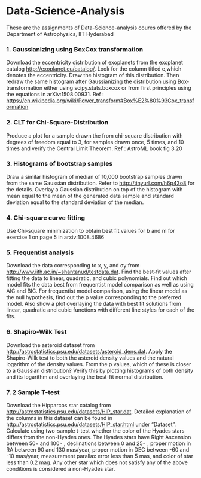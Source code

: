 # Data-Science-Analysis
These are the assignments of Data-Science-analysis coures offered by the Department of Astrophysics, IIT Hyderabad

### 1. Gaussianizing using BoxCox transformation
Download the eccentricity distribution of exoplanets from the exoplanet catalog http://exoplanet.eu/catalog/. Look for the column titled e,which denotes the eccentricity. Draw the histogram of this distribution. Then redraw the same histogram after Gaussianizing the distribution using Box-transformation either using scipy.stats.boxcox or from first principles using the equations in arXiv:1508.00931.
Ref : https://en.wikipedia.org/wiki/Power_transform#Box%E2%80%93Cox_transformation


### 2. CLT for Chi-Square-Distribution
Produce a plot for a sample drawn the from chi-square distribution with degrees of freedom equal to 3, for samples drawn once, 5 times, and 10 times and verify the Central Limit Theorem.
Ref : AstroML book fig 3.20


### 3. Histograms of bootstrap samples
Draw a similar histogram of median of 10,000 bootstrap samples drawn from the same Gaussian distribution. Refer to http://tinyurl.com/h6p43o8 for the details. Overlay a Gaussian distribution on top of the histogram with mean equal to the mean
of the generated data sample and standard deviation equal to the standard
deviation of the median. 


### 4. Chi-square curve fitting
Use Chi-square minimization to obtain best fit values for b and m for exercise 1 on page 5 in arxiv:1008.4686


### 5. Frequentist analysis
Download the data corresponding to x, y, and σy from http://www.iith.ac.in/~shantanud/testdata.dat. Find the best-fit values after fitting the data to linear, quadratic, and cubic polynomials. Find out which model fits the data best from frequentist model comparison as well as using AIC and BIC. For frequentist model comparison, using the linear model as the null hypothesis, find out the p value corresponding to the preferred model. Also show a plot overlaying the data with best fit solutions from linear, quadratic and cubic functions with different line styles for each of the fits.


### 6. Shapiro-Wilk Test
Download the asteroid dataset from http://astrostatistics.psu.edu/datasets/asteroid_dens.dat. Apply the Shapiro-Wilk test to both the asteroid density values and the natural logarithm of the density values. From the p values, which of these is closer to a Gaussian distribution? Verify this by plotting histograms of both density and its logarithm and overlaying the best-fit normal distribution.


### 7. 2 Sample T-test
Download the Hipparcos star catalog from http://astrostatistics.psu.edu/datasets/HIP_star.dat. Detailed explanation of the columns in this dataset can be found in http://astrostatistics.psu.edu/datasets/HIP_star.html under “Dataset”. Calculate using two-sample t-test whether the color of the Hyades stars differs from the non-Hyades ones. The Hyades stars have Right Ascension between 50◦ and 100◦ , declinations between 0 and 25◦ , proper motion in RA between 90 and 130 mas/year, proper motion in DEC between -60 and -10 mas/year, measurement parallax error less than 5 mas, and color of star less than 0.2 mag. Any other star which does not satisfy any of the above conditions is considered a non-Hyades star.
